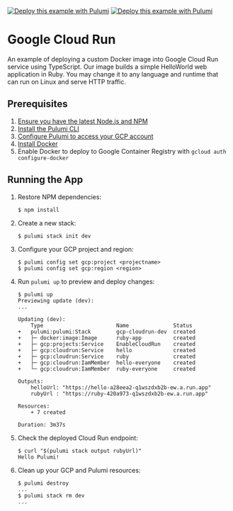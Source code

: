 [![Deploy this example with Pulumi](https://www.pulumi.com/images/deploy-with-pulumi/dark.svg)](https://app.pulumi.com/new?template=https://github.com/pulumi/examples/blob/master/gcp-ts-cloudrun/README.md#gh-light-mode-only)
[![Deploy this example with Pulumi](https://www.pulumi.com/images/deploy-with-pulumi/light.svg)](https://app.pulumi.com/new?template=https://github.com/pulumi/examples/blob/master/gcp-ts-cloudrun/README.md#gh-dark-mode-only)

# Google Cloud Run

An example of deploying a custom Docker image into Google Cloud Run service using TypeScript. Our image builds a simple HelloWorld web application in Ruby. You may change it to any language and runtime that can run on Linux and serve HTTP traffic.

## Prerequisites

1. [Ensure you have the latest Node.js and NPM](https://nodejs.org/en/download/)
2. [Install the Pulumi CLI](https://www.pulumi.com/docs/get-started/install/)
3. [Configure Pulumi to access your GCP account](https://www.pulumi.com/docs/intro/cloud-providers/gcp/setup/)
4. [Install Docker](https://docs.docker.com/install/)
5. Enable Docker to deploy to Google Container Registry with `gcloud auth configure-docker`

## Running the App

1.  Restore NPM dependencies:

    ```
    $ npm install
    ```

2.  Create a new stack:

    ```
    $ pulumi stack init dev
    ```

3.  Configure your GCP project and region:

    ```
    $ pulumi config set gcp:project <projectname>
    $ pulumi config set gcp:region <region>
    ```

4.  Run `pulumi up` to preview and deploy changes:

    ```
    $ pulumi up
    Previewing update (dev):
    ...

    Updating (dev):
        Type                       Name              Status
    +   pulumi:pulumi:Stack        gcp-cloudrun-dev  created
    +   ├─ docker:image:Image      ruby-app          created
    +   ├─ gcp:projects:Service    EnableCloudRun    created
    +   ├─ gcp:cloudrun:Service    hello             created
    +   ├─ gcp:cloudrun:Service    ruby              created
    +   ├─ gcp:cloudrun:IamMember  hello-everyone    created
    +   └─ gcp:cloudrun:IamMember  ruby-everyone     created

    Outputs:
        helloUrl: "https://hello-a28eea2-q1wszdxb2b-ew.a.run.app"
        rubyUrl : "https://ruby-420a973-q1wszdxb2b-ew.a.run.app"

    Resources:
        + 7 created

    Duration: 3m37s
    ```

5.  Check the deployed Cloud Run endpoint:

    ```
    $ curl "$(pulumi stack output rubyUrl)"
    Hello Pulumi!
    ```

6. Clean up your GCP and Pulumi resources:

    ```
    $ pulumi destroy
    ...
    $ pulumi stack rm dev
    ...
    ```
